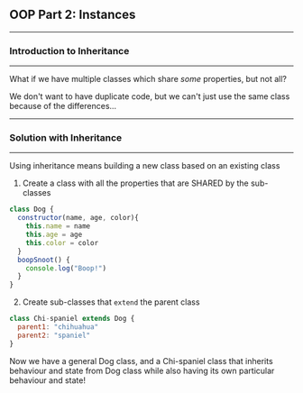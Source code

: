## OOP Part 2: Instances

---
### Introduction to Inheritance
---


What if we have multiple classes which share *some* properties, but not all? 

We don't want to have duplicate code, but we can't just use the same class because of the differences...

---
### Solution with Inheritance
---

Using inheritance means building a new class based on an existing class

1. Create a class with all the properties that are SHARED by the sub-classes
```javascript
class Dog {
  constructor(name, age, color){
    this.name = name
    this.age = age
    this.color = color
  }
  boopSnoot() {
    console.log("Boop!")
  }
}
```

2. Create sub-classes that `extend` the parent class
```javascript
class Chi-spaniel extends Dog {
  parent1: "chihuahua"
  parent2: "spaniel"
}
```

Now we have a general Dog class, and a Chi-spaniel class that inherits behaviour and state from Dog class while also having its own particular behaviour and state!
